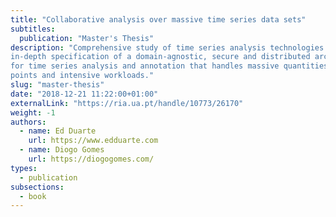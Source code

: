 ```yaml
---
title: "Collaborative analysis over massive time series data sets"
subtitles:
  publication: "Master's Thesis"
description: "Comprehensive study of time series analysis technologies and
in-depth specification of a domain-agnostic, secure and distributed architecture
for time series analysis and annotation that handles massive quantities of data
points and intensive workloads."
slug: "master-thesis"
date: "2018-12-21 11:22:00+01:00"
externalLink: "https://ria.ua.pt/handle/10773/26170"
weight: -1
authors:
  - name: Ed Duarte
    url: https://www.edduarte.com
  - name: Diogo Gomes
    url: https://diogogomes.com/
types:
  - publication
subsections:
  - book
---
```

